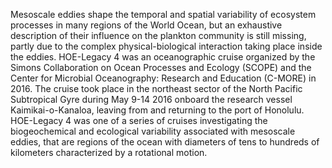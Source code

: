 Mesoscale eddies shape the temporal and spatial variability of ecosystem processes in many regions of the World Ocean, but an exhaustive description of their influence on the plankton community is still missing, partly due to the complex physical-biological interaction taking place inside the eddies. HOE-Legacy 4 was an oceanographic cruise organized by the Simons Collaboration on Ocean Processes and Ecology (SCOPE) and the Center for Microbial Oceanography: Research and Education (C-MORE) in 2016. The cruise took place in the northeast sector of the North Pacific Subtropical Gyre during May 9-14 2016 onboard the research vessel Kaimikai-o-Kanaloa, leaving from and returning to the port of Honolulu.   HOE-Legacy 4 was one of a series of cruises investigating the biogeochemical and ecological variability associated with mesoscale eddies, that are regions of the ocean with diameters of tens to hundreds of kilometers characterized by a rotational motion.
